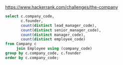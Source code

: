 https://www.hackerrank.com/challenges/the-company

```SQL
select c.company_code,
       c.founder,
       count(distinct lead_manager_code),
       count(distinct senior_manager_code),
       count(distinct manager_code),
       count(distinct employee_code)
from Company c
     join Employee using (company_code)
group by c.company_code, c.founder
order by c.company_code;
```
